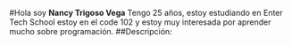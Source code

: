 #Hola soy **Nancy Trigoso Vega**
Tengo 25 años, estoy estudiando en Enter Tech School estoy en el code 102 y estoy muy interesada por aprender mucho sobre programación.
##Descripción:
